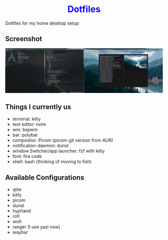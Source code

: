 <div align="center">
    <h1 style="color: blue;">
        Dotfiles
    </h1>
</div>

Dotfiles for my home desktop setup

## Screenshot
![Screenshot](/screenshots/bspwm_screenshot.png)

## Things I currently us
* terminal: kitty
* text editor: nvim
* wm: bspwm
* bar: polybar
* compositor: Picom (picom-git version from AUR)
* notification-daemon: dunst
* window Switcher/app launcher: fzf with kitty
* font: fira code
* shell: bash (thinking of moving to fish)

## Available Configurations
* qtile
* kitty
* picom
* dunst
* hyprland
* rofi
* wofi
* ranger (I use yazi now)
* waybar
